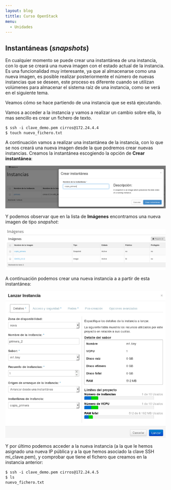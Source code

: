 ```yaml
---
layout: blog
tittle: Curso OpenStack
menu:
  - Unidades
---
```


## Instantáneas (*snapshots*)

En cualquier momento se puede crear una instantánea de una instancia,
con lo que se creará una nueva imagen con el estado actual de la
instancia. Es una funcionalidad muy interesante, ya que al almacenarse
como una nueva imagen, es posible realizar posteriormente el número de
nuevas instancias que se deseen, este proceso es diferente cuando se
utilizan volúmenes para almacenar el sistema raíz de una instancia,
como se verá en el siguiente tema.

Veamos cómo se hace partiendo de una instancia que se está
ejecutando.

Vamos a acceder a la instancia y vamos a realizar un cambio sobre
ella, lo mas sencillo es crear un fichero de texto.

	$ ssh -i clave_demo.pem cirros@172.24.4.4			
	$ touch nuevo_fichero.txt
	

A continuación vamos a realizar una instantánea de la instancia,
con lo que se nos creará una nueva imagen desde la que podremos crear
nuevas instancias. Creamos la instantánea escogiendo la opción de **Crear instantánea**:


![snapshot](img/instantanea/01.png)

Y podemos observar que en la lista de **Imágenes** encontramos una nueva
  imagen de tipo *snapshot*:


![snapshot](img/instantanea/02.png)

A continuación podemos crear una nueva instancia a a partir de esta
  instantánea: 


![snapshot](img/instantanea/03.png)


Y por último podemos acceder a la nueva instancia (a la que le
hemos asignado una nueva IP pública y a la que hemos asociado la
clave SSH mi_clave.pem), y comprobar que tiene el fichero que
creamos en la instancia anterior: 

	$ ssh -i clave_demo.pem cirros@172.24.4.5			
	$ ls
	nuevo_fichero.txt
	
